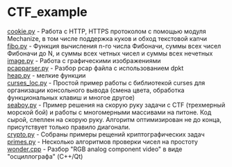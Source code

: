 CTF_example
===========

<u>cookie.py</u> - Работа с HTTP, HTTPS протоколом с помощью модуля Mechanize, в том числе поддержка куков и обход текстовой капчи<br>
<u>fibo.py</u> - Функция вычисления n-го числа Фибоначи, суммы всех чисел Фибоначи до N, и суммы всех четных чисел и суммы всех нечетных<br>
<u>image.py</u> - Работа с графическими изображениями<br>
<u>pcapparser.py</u> - Разбор pcap файла с использованием dpkt<br>
<u>heap.py</u> - мелкие функции<br>
<u>curses_loc.py</u> - Простой пример работы с библиотекой curses для организации консольного вывода (смена цвета, обработка функциональных клавиш и многое другое)<br>
<u>seaboy.py</u> - Пример решения на скорую руку задачи с CTF (трехмерный морской бой) и работы с многомерными массивами на питоне. Код сырой, слеплен на скорую руку. 
Алгоритм оптимизирован не до конца, присутствует только правило диагонали.<br>
<u>crypto.py</u> - Собраны примеры рещений криптографических задач<br>
<u>primes.py</u> - Несколько алгоритмов проверки чисел на простоту<br>
<u>wonder.cpp</u> - Разбор "RGB analog component video" в виде "осциллографа" (C++/Qt)<br>
